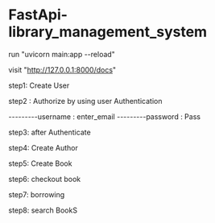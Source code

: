 # FastApi-library_management_system

run "uvicorn main:app --reload"

visit "http://127.0.0.1:8000/docs"

step1:  Create User

step2 : Authorize by using user Authentication

---------username : enter_email
---------password : Pass
        
step3:  after Authenticate

step4: Create Author

step5: Create Book

step6: checkout book

step7: borrowing

step8: search BookS
